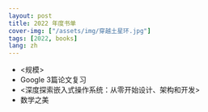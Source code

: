 ```yaml
---
layout: post
title: 2022 年度书单
cover-img: ["/assets/img/穿越土星环.jpg"]
tags: [2022, books]
lang: zh
---
```

- <规模>
- Google 3篇论文复习 <GFS> <MapReduce> <BigTable>
- <深度探索嵌入式操作系统：从零开始设计、架构和开发>
- 数学之美



